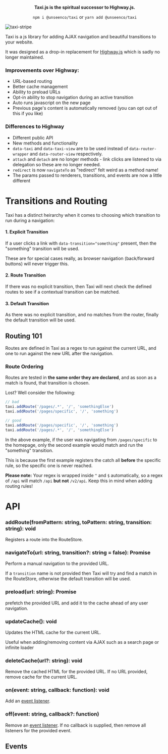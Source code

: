 
<p align="center"><strong>Taxi.js is the spiritual successor to Highway.js.</strong></p>

<p align="center">
  <code>npm i @unseenco/taxi</code> or <code>yarn add @unseenco/taxi</code>
</p>


![taxi-stripe](https://user-images.githubusercontent.com/3481634/162572869-c07f1daf-4dd9-4a37-8644-a4bb070d2603.png)

Taxi is a js library for adding AJAX navigation and beautiful transitions to your website. 

It was designed as a drop-in replacement for [Highway.js](https://github.com/Dogstudio/highway) which is sadly no longer maintained.

### Improvements over Highway:

* URL-based routing
* Better cache management
* Ability to preload URLs
* Opt-in ability to stop navigation during an active transition
* Auto runs javascript on the new page
* Previous page's content is automatically removed (you can opt out of this if you like)


### Differences to Highway
* Different public API
* New methods and functionality
* `data-taxi` and `data-taxi-view` are to be used instead of `data-router-wrapper` and `data-router-view` respectively.
* `attach` and `detach` are no longer methods - link clicks are listened to via delegation so these are no longer needed.
* `redirect` is now `navigateTo` as "redirect" felt weird as a method name!
* The params passed to renderers, transitions, and events are now a little different




# Transitions and Routing

Taxi has a distinct heirarchy when it comes to choosing which transition to run during a navigation:

#### 1. Explicit Transition
If a user clicks a link with `data-transition="something"` present, then the "something" transition will be used. 

These are for special cases really, as browser navigation (back/forward buttons) will never trigger this.

#### 2. Route Transition
If there was no explicit transition, then Taxi will next check the defined routes to see if a contextual transition can be matched.

#### 3. Default Transition
As there was no explicit transition, and no matches from the router, finally the default transition will be used.

## Routing 101
Routes are defined in Taxi as a regex to run against the current URL, and one to run against the new URL after the navigation.

### Route Ordering
Routes are tested in **the same order they are declared**, and as soon as a match is found, that transition is chosen.


Lost? Well consider the following:

```js
// bad
taxi.addRoute('/pages/.*', '/', 'somethingElse')
taxi.addRoute('/pages/specific', '/', 'something')

// good
taxi.addRoute('/pages/specific', '/', 'something')
taxi.addRoute('/pages/.*', '/', 'somethingElse')
```

In the above example, if the user was navigating from `/pages/specific` to the homepage, only the second example would match and run the "something" transition.

This is because the first example registers the catch all **before** the specific rule, so the specific one is never reached.


**Please note:** Your regex is wrapped inside `^` and `$` automatically, so a regex of `/api` will match `/api` **but not** `/v2/api`. Keep this in mind when adding routing rules!



# API

### addRoute(fromPattern: string, toPattern: string, transition: string): void
Registers a route into the RouteStore.

### navigateTo(url: string, transition?: string = false): Promise
Perform a manual navigation to the provided URL.

If a `transition` name is not provided then Taxi will try and find a match in the RouteStore, otherwise the default transition will be used.

### preload(url: string): Promise
prefetch the provided URL and add it to the cache ahead of any user navigation.

### updateCache(): void
Updates the HTML cache for the current URL.

Useful when adding/removing content via AJAX such as a search page or infinite loader

### deleteCache(url?: string): void
Remove the cached HTML for the provided URL. If no URL provided, remove cache for the current URL.

### on(event: string, callback: function): void
Add an [event listener](#events).

### off(event: string, callback?: function)
Remove an [event listener](#events). If no callback is supplied, then remove all listeners for the provided event.


## Events
